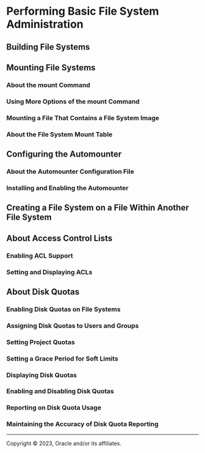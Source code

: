 # Performing Basic File System Administration

## Building File Systems

## Mounting File Systems

### About the mount Command

### Using More Options of the mount Command

### Mounting a File That Contains a File System Image

### About the File System Mount Table

## Configuring the Automounter

### About the Automounter Configuration File

### Installing and Enabling the Automounter

## Creating a File System on a File Within Another File System

## About Access Control Lists

### Enabling ACL Support

### Setting and Displaying ACLs

## About Disk Quotas

### Enabling Disk Quotas on File Systems

### Assigning Disk Quotas to Users and Groups

### Setting Project Quotas

### Setting a Grace Period for Soft Limits

### Displaying Disk Quotas

### Enabling and Disabling Disk Quotas

### Reporting on Disk Quota Usage

### Maintaining the Accuracy of Disk Quota Reporting

---

Copyright © 2023, Oracle and/or its affiliates.

